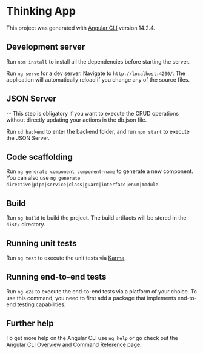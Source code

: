 # Thinking App

This project was generated with [Angular CLI](https://github.com/angular/angular-cli) version 14.2.4.

## Development server

Run `npm install` to install all the dependencies before starting the server.

Run `ng serve` for a dev server. Navigate to `http://localhost:4200/`. The application will automatically reload if you change any of the source files.

## JSON Server

-- This step is obligatory if you want to execute the CRUD operations without directly updating your actions in the db.json file.

Run `cd backend` to enter the backend folder, and run `npm start` to execute the JSON Server.

## Code scaffolding

Run `ng generate component component-name` to generate a new component. You can also use `ng generate directive|pipe|service|class|guard|interface|enum|module`.

## Build

Run `ng build` to build the project. The build artifacts will be stored in the `dist/` directory.

## Running unit tests

Run `ng test` to execute the unit tests via [Karma](https://karma-runner.github.io).

## Running end-to-end tests

Run `ng e2e` to execute the end-to-end tests via a platform of your choice. To use this command, you need to first add a package that implements end-to-end testing capabilities.

## Further help

To get more help on the Angular CLI use `ng help` or go check out the [Angular CLI Overview and Command Reference](https://angular.io/cli) page.
